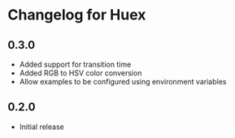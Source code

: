 # Changelog for Huex

## 0.3.0

* Added support for transition time
* Added RGB to HSV color conversion
* Allow examples to be configured using environment variables

## 0.2.0

* Initial release